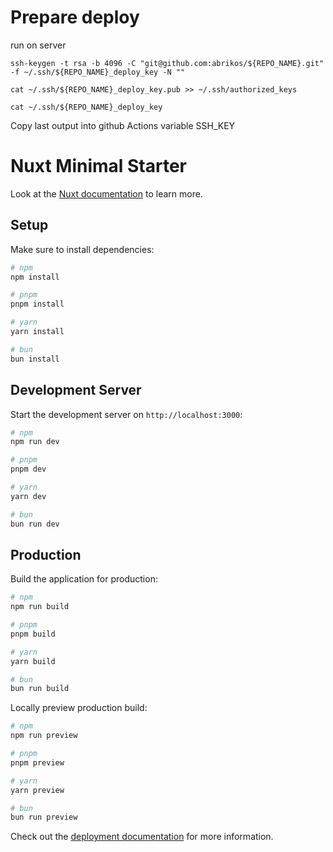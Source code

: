 # Prepare deploy
run on server
```shell
ssh-keygen -t rsa -b 4096 -C "git@github.com:abrikos/${REPO_NAME}.git" -f ~/.ssh/${REPO_NAME}_deploy_key -N ""
```
```shell
cat ~/.ssh/${REPO_NAME}_deploy_key.pub >> ~/.ssh/authorized_keys 
```
```shell
cat ~/.ssh/${REPO_NAME}_deploy_key 
```
Copy last output into github Actions variable SSH_KEY
# Nuxt Minimal Starter

Look at the [Nuxt documentation](https://nuxt.com/docs/getting-started/introduction) to learn more.

## Setup

Make sure to install dependencies:

```bash
# npm
npm install

# pnpm
pnpm install

# yarn
yarn install

# bun
bun install
```

## Development Server

Start the development server on `http://localhost:3000`:

```bash
# npm
npm run dev

# pnpm
pnpm dev

# yarn
yarn dev

# bun
bun run dev
```

## Production

Build the application for production:

```bash
# npm
npm run build

# pnpm
pnpm build

# yarn
yarn build

# bun
bun run build
```

Locally preview production build:

```bash
# npm
npm run preview

# pnpm
pnpm preview

# yarn
yarn preview

# bun
bun run preview
```

Check out the [deployment documentation](https://nuxt.com/docs/getting-started/deployment) for more information.
